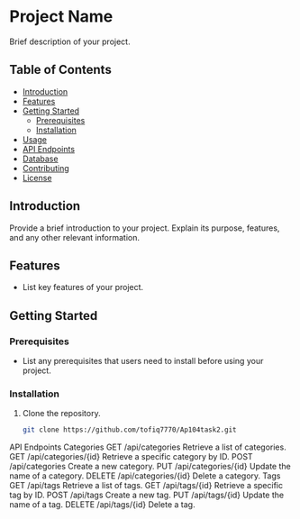 # Project Name

Brief description of your project.

## Table of Contents
- [Introduction](#introduction)
- [Features](#features)
- [Getting Started](#getting-started)
  - [Prerequisites](#prerequisites)
  - [Installation](#installation)
- [Usage](#usage)
- [API Endpoints](#api-endpoints)
- [Database](#database)
- [Contributing](#contributing)
- [License](#license)

## Introduction

Provide a brief introduction to your project. Explain its purpose, features, and any other relevant information.

## Features

- List key features of your project.

## Getting Started

### Prerequisites

- List any prerequisites that users need to install before using your project.

### Installation

1. Clone the repository.
   ```bash
   git clone https://github.com/tofiq7770/Ap104task2.git
   
API Endpoints
Categories
GET /api/categories
Retrieve a list of categories.
GET /api/categories/{id}
Retrieve a specific category by ID.
POST /api/categories
Create a new category.
PUT /api/categories/{id}
Update the name of a category.
DELETE /api/categories/{id}
Delete a category.
Tags
GET /api/tags
Retrieve a list of tags.
GET /api/tags/{id}
Retrieve a specific tag by ID.
POST /api/tags
Create a new tag.
PUT /api/tags/{id}
Update the name of a tag.
DELETE /api/tags/{id}
Delete a tag.
